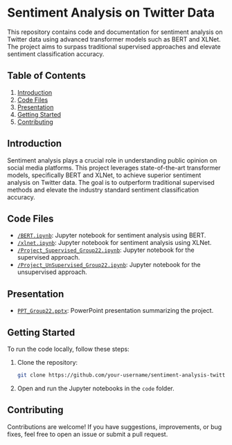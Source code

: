 # Sentiment Analysis on Twitter Data

This repository contains code and documentation for sentiment analysis on Twitter data using advanced transformer models such as BERT and XLNet. The project aims to surpass traditional supervised approaches and elevate sentiment classification accuracy.

## Table of Contents
1. [Introduction](#introduction)
2. [Code Files](#code-files)
3. [Presentation](#presentation)
4. [Getting Started](#getting-started)
5. [Contributing](#contributing)

## Introduction

Sentiment analysis plays a crucial role in understanding public opinion on social media platforms. This project leverages state-of-the-art transformer models, specifically BERT and XLNet, to achieve superior sentiment analysis on Twitter data. The goal is to outperform traditional supervised methods and elevate the industry standard sentiment classification accuracy.

## Code Files

- [`/BERT.ipynb`](/BERT.ipynb): Jupyter notebook for sentiment analysis using BERT.
- [`/xlnet.ipynb`](xlnet.ipynb): Jupyter notebook for sentiment analysis using XLNet.
- [`/Project_Supervised_Group22.ipynb`](/Project_Supervised_Group22.ipynb): Jupyter notebook for the supervised approach.
- [`/Project_UnSupervised_Group22.ipynb`](/Project_UnSupervised_Group22.ipynb): Jupyter notebook for the unsupervised approach.

## Presentation

- [`PPT_Group22.pptx`](PPT_Group22.pptx): PowerPoint presentation summarizing the project.

## Getting Started

To run the code locally, follow these steps:

1. Clone the repository:

    ```bash
    git clone https://github.com/your-username/sentiment-analysis-twitter.git
    ```


2. Open and run the Jupyter notebooks in the `code` folder.

## Contributing

Contributions are welcome! If you have suggestions, improvements, or bug fixes, feel free to open an issue or submit a pull request.

